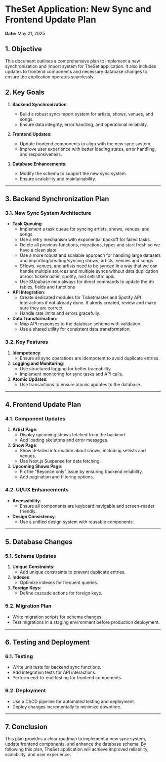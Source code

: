 # TheSet Application: New Sync and Frontend Update Plan

**Date:** May 21, 2025

## 1. Objective

This document outlines a comprehensive plan to implement a new synchronization and import system for TheSet application. It also includes updates to frontend components and necessary database changes to ensure the application operates seamlessly.

## 2. Key Goals

1. **Backend Synchronization**:
   - Build a robust sync/import system for artists, shows, venues, and songs.
   - Ensure data integrity, error handling, and operational reliability.

2. **Frontend Updates**:
   - Update frontend components to align with the new sync system.
   - Improve user experience with better loading states, error handling, and responsiveness.

3. **Database Enhancements**:
   - Modify the schema to support the new sync system.
   - Ensure scalability and maintainability.

---

## 3. Backend Synchronization Plan

### 3.1. New Sync System Architecture
- **Task Queuing**:
  - Implement a task queue for syncing artists, shows, venues, and songs.
  - Use a retry mechanism with exponential backoff for failed tasks.
  - Delete all previous functions, migrations, types and start fresh so we have a clean slate
  - Use a more robust and scalable approach for handling large datasets and importing/creating/syncing shows, artists, venues and songs
  - SHows, venues, and artists need to be synced in a way that we can handle multiple sources and multiple syncs without data duplication across ticketmaster, spotify, and setlistfm apis. 
  - Use SUpabase mcp always for direct commands to update the db tables, fields and functions
- **API Integration**:
  - Create dedicated modules for Ticketmaster and Spotify API interactions if not already done. If alredy created, review and make sure they are correct
  - Handle rate limits and errors gracefully.
- **Data Transformation**:
  - Map API responses to the database schema with validation.
  - Use a shared utility for consistent data transformation.

### 3.2. Key Features
1. **Idempotency**:
   - Ensure all sync operations are idempotent to avoid duplicate entries.
2. **Logging and Monitoring**:
   - Use structured logging for better traceability.
   - Implement monitoring for sync tasks and API calls.
3. **Atomic Updates**:
   - Use transactions to ensure atomic updates to the database.

---

## 4. Frontend Update Plan

### 4.1. Component Updates
1. **Artist Page**:
   - Display upcoming shows fetched from the backend.
   - Add loading skeletons and error messages.
2. **Show Page**:
   - Show detailed information about shows, including setlists and venues.
   - Use Next.js Suspense for data fetching.
3. **Upcoming Shows Page**:
   - Fix the "Beyonce only" issue by ensuring backend reliability.
   - Add pagination and filtering options.

### 4.2. UI/UX Enhancements
- **Accessibility**:
  - Ensure all components are keyboard navigable and screen-reader friendly.
- **Design Consistency**:
  - Use a unified design system with reusable components.

---

## 5. Database Changes

### 5.1. Schema Updates
1. **Unique Constraints**:
   - Add unique constraints to prevent duplicate entries.
2. **Indexes**:
   - Optimize indexes for frequent queries.
3. **Foreign Keys**:
   - Define cascade actions for foreign keys.

### 5.2. Migration Plan
- Write migration scripts for schema changes.
- Test migrations in a staging environment before production deployment.

---

## 6. Testing and Deployment

### 6.1. Testing
- Write unit tests for backend sync functions.
- Add integration tests for API interactions.
- Perform end-to-end testing for frontend components.

### 6.2. Deployment
- Use a CI/CD pipeline for automated testing and deployment.
- Deploy changes incrementally to minimize downtime.

---

## 7. Conclusion

This plan provides a clear roadmap to implement a new sync system, update frontend components, and enhance the database schema. By following this plan, TheSet application will achieve improved reliability, scalability, and user experience.